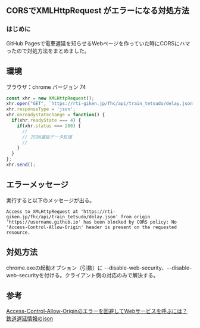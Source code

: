 ## CORSでXMLHttpRequest がエラーになる対処方法

### はじめに

GitHub Pagesで電車遅延を知らせるWebページを作っていた時にCORSにハマったので対処方法をまとめました。

環境
-
ブラウザ：chrome バージョン 74

```javascript
const xhr = new XMLHttpRequest();
xhr.open("GET", `https://rti-giken.jp/fhc/api/train_tetsudo/delay.json`, true);
xhr.responseType = 'json';
xhr.onreadystatechange = function() {
  if(xhr.readyState === 4) {
    if(xhr.status === 200) {
      //
      // JSON遅延データ処理
      //
    }
  }
};
xhr.send();
```

エラーメッセージ
-
実行すると以下のメッセージが出る。
```text
Access to XMLHttpRequest at 'https://rti-giken.jp/fhc/api/train_tetsudo/delay.json' from origin 'https://username.github.io' has been blocked by CORS policy: No 'Access-Control-Allow-Origin' header is present on the requested resource.
```

対処方法
-
chrome.exeの起動オプション（引数）に --disable-web-security、--disable-web-securityを付ける。クライアント側の対応のみで解決する。

参考
-
[Access-Control-Allow-Originのエラーを回避してWebサービスを呼ぶには？](https://web.plus-idea.net/2018/03/allow-control-allow-origin-plug-in/)
[鉄道遅延情報のjson](https://rti-giken.jp/fhc/api/train_tetsudo/)